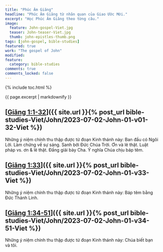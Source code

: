 ```yaml
---
title: "Phúc Âm Giăng"
headline: "Phúc Âm Giăng từ nhãn quan của Giao Ước Mới."
excerpt: "Học Phúc Âm Giăng theo từng câu."
image: 
  feature: John-gospel-Viet.jpg
  teaser: John-teaser-Viet.jpg
  thumb: john-epistles-thumb.png
tags: [john-gospel, bible-studies]
featured: true
work: "The gospel of John"
modified:
feature:
  category: bible-studies
comments: true
comments_locked: false
---
```


{% include toc.html %}

{{ page.excerpt | markdownify }}


##  [<u>Giăng 1:1-32</u>]({{ site.url }}{% post_url bible-studies-Viet/John/2023-07-02-John-01-v01-32-Viet %})

Những ý niệm chính thu thập được từ đoạn Kinh thánh này: Ban đầu có Ngôi Lời. Làm chứng về sự sáng. Sanh bởi Đức Chúa Trời. Ơn và lẽ thật. Luật pháp vs. ơn & lẽ thật. Đấng giải bày Cha. Ý nghĩa Chúa chịu báp têm.

##  [<u>Giăng 1:33</u>]({{ site.url }}{% post_url bible-studies-Viet/John/2023-07-02-John-01-v33-Viet %})

Những ý niệm chính thu thập được từ đoạn Kinh thánh này: Báp têm bằng Đức Thánh Linh.

##  [<u>Giăng 1:34-51</u>]({{ site.url }}{% post_url bible-studies-Viet/John/2023-07-02-John-01-v34-51-Viet %})

Những ý niệm chính thu thập được từ đoạn Kinh thánh này: Chúa biết bạn và tôi.


